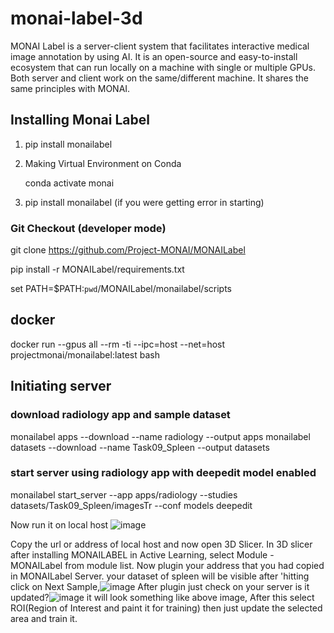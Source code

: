 # monai-label-3d

MONAI Label is a server-client system that facilitates interactive medical image annotation by using AI. It is an open-source and easy-to-install ecosystem that can run locally on a machine with single or multiple GPUs. Both server and client work on the same/different machine. It shares the same principles with MONAI.

## Installing Monai Label
1. pip install monailabel

2. Making Virtual Environment on Conda
   
   conda activate monai
  
3. pip install monailabel                                     (if you were getting error in starting)


### Git Checkout (developer mode)

git clone https://github.com/Project-MONAI/MONAILabel

pip install -r MONAILabel/requirements.txt

set PATH=$PATH:`pwd`/MONAILabel/monailabel/scripts

## docker
docker run --gpus all --rm -ti --ipc=host --net=host projectmonai/monailabel:latest bash

## Initiating server
### download radiology app and sample dataset
monailabel apps --download --name radiology --output apps
monailabel datasets --download --name Task09_Spleen --output datasets

### start server using radiology app with deepedit model enabled
monailabel start_server --app apps/radiology --studies datasets/Task09_Spleen/imagesTr --conf models deepedit

Now run it on local host
![image](https://user-images.githubusercontent.com/58775305/174988782-8017ca23-e11b-4d7a-ad83-c6d79d080cd8.png)

Copy the url or address of local host and now open 3D Slicer.
In 3D slicer after installing MONAILABEL in Active Learning, select Module - MONAILabel from module list.
Now plugin your address that you had copied in MONAILabel Server. your dataset of spleen will be visible after 'hitting click on Next Sample,![image](https://user-images.githubusercontent.com/58775305/174989644-b266369d-2882-4eee-bb85-f8fc306a0cfd.png)
After plugin just check on your server is it updated?![image](https://user-images.githubusercontent.com/58775305/174990384-b11eeec7-77df-43a9-8c88-4fcb51358b07.png)
it will look something like above image, After this select ROI(Region of Interest and paint it for training)
then just update the selected area and train it.
